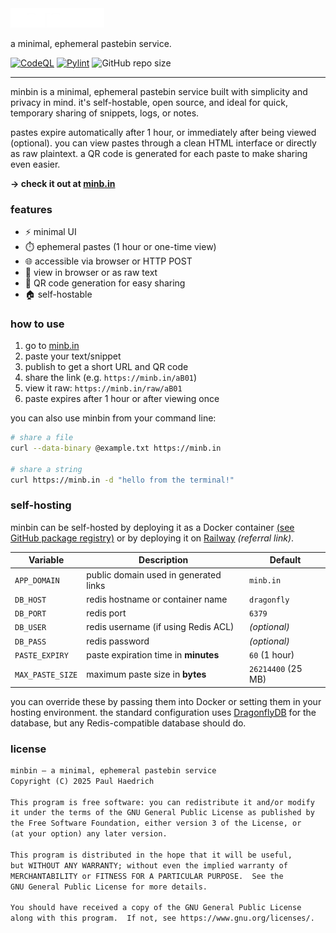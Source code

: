 <picture>
  <source media="(prefers-color-scheme: dark)" srcset="https://raw.githubusercontent.com/berrysauce/minbin/refs/heads/main/templates/assets/img/logo-dark.webp">
  <source media="(prefers-color-scheme: light)" srcset="https://raw.githubusercontent.com/berrysauce/minbin/refs/heads/main/templates/assets/img/logo.webp">
  <img alt="minbin" src="https://raw.githubusercontent.com/berrysauce/minbin/refs/heads/main/templates/assets/img/logo-dark.webp" style="width: 150px; height: auto;"
>
</picture>
<br>

a minimal, ephemeral pastebin service.

[![CodeQL](https://github.com/berrysauce/minbin/actions/workflows/github-code-scanning/codeql/badge.svg)](https://github.com/berrysauce/minbin/actions/workflows/github-code-scanning/codeql)
[![Pylint](https://github.com/berrysauce/minbin/actions/workflows/pylint.yml/badge.svg)](https://github.com/berrysauce/minbin/actions/workflows/pylint.yml)
![GitHub repo size](https://img.shields.io/github/repo-size/berrysauce/minbin)

---

minbin is a minimal, ephemeral pastebin service built with simplicity and privacy in mind. it's self-hostable, open source, and ideal for quick, temporary sharing of snippets, logs, or notes.

pastes expire automatically after 1 hour, or immediately after being viewed (optional). you can view pastes through a clean HTML interface or directly as raw plaintext. a QR code is generated for each paste to make sharing even easier.

**→ check it out at [minb.in](https://minb.in/)**

### features

- ⚡ minimal UI
- ⏱️ ephemeral pastes (1 hour or one-time view)
- 🌐 accessible via browser or HTTP POST
- 👀 view in browser or as raw text
- 📱 QR code generation for easy sharing
- 🏠 self-hostable

### how to use

1. go to [minb.in](https://minb.in/)
2. paste your text/snippet
3. publish to get a short URL and QR code
4. share the link (e.g. `https://minb.in/aB01`)
5. view it raw: `https://minb.in/raw/aB01`
6. paste expires after 1 hour or after viewing once

you can also use minbin from your command line:

```bash
# share a file
curl --data-binary @example.txt https://minb.in

# share a string
curl https://minb.in -d "hello from the terminal!"
```

### self-hosting

minbin can be self-hosted by deploying it as a Docker container [(see GitHub package registry)](https://github.com/berrysauce/minbin/pkgs/container/minbin) or by deploying it on [Railway](https://railway.com?referralCode=xKqS3I) *(referral link)*.

| Variable         | Description                           | Default            |
| ---------------- | ------------------------------------- | ------------------ |
| `APP_DOMAIN`     | public domain used in generated links | `minb.in`          |
| `DB_HOST`        | redis hostname or container name      | `dragonfly`        |
| `DB_PORT`        | redis port                            | `6379`             |
| `DB_USER`        | redis username (if using Redis ACL)   | *(optional)*       |
| `DB_PASS`        | redis password                        | *(optional)*       |
| `PASTE_EXPIRY`   | paste expiration time in **minutes**  | `60` (1 hour)      |
| `MAX_PASTE_SIZE` | maximum paste size in **bytes**       | `26214400` (25 MB) |

you can override these by passing them into Docker or setting them in your hosting environment. the standard configuration uses [DragonflyDB](https://www.dragonflydb.io/docs/getting-started) for the database, but any Redis-compatible database should do. 

### license

```txt
minbin – a minimal, ephemeral pastebin service
Copyright (C) 2025 Paul Haedrich

This program is free software: you can redistribute it and/or modify
it under the terms of the GNU General Public License as published by
the Free Software Foundation, either version 3 of the License, or
(at your option) any later version.

This program is distributed in the hope that it will be useful,
but WITHOUT ANY WARRANTY; without even the implied warranty of
MERCHANTABILITY or FITNESS FOR A PARTICULAR PURPOSE.  See the
GNU General Public License for more details.

You should have received a copy of the GNU General Public License
along with this program.  If not, see https://www.gnu.org/licenses/.
```
